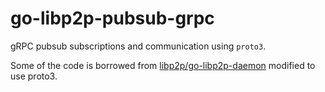 # go-libp2p-pubsub-grpc

gRPC pubsub subscriptions and communication using `proto3`.

Some of the code is borrowed from [libp2p/go-libp2p-daemon](https://github.com/libp2p/go-libp2p-daemon/blob/master/pb/p2pd.proto) modified to use proto3.